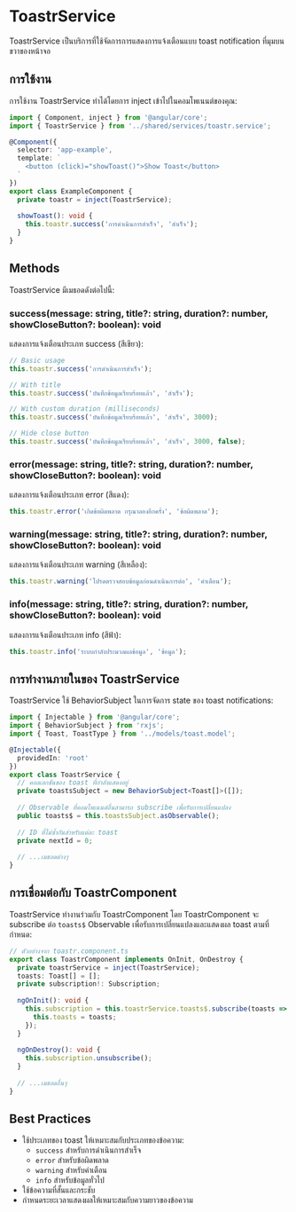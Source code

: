# ToastrService

ToastrService เป็นบริการที่ใช้จัดการการแสดงการแจ้งเตือนแบบ toast notification ที่มุมบนขวาของหน้าจอ

## การใช้งาน

การใช้งาน ToastrService ทำได้โดยการ inject เข้าไปในคอมโพเนนต์ของคุณ:

```typescript
import { Component, inject } from '@angular/core';
import { ToastrService } from '../shared/services/toastr.service';

@Component({
  selector: 'app-example',
  template: `
    <button (click)="showToast()">Show Toast</button>
  `
})
export class ExampleComponent {
  private toastr = inject(ToastrService);
  
  showToast(): void {
    this.toastr.success('การดำเนินการสำเร็จ', 'สำเร็จ');
  }
}
```

## Methods

ToastrService มีเมธอดดังต่อไปนี้:

### success(message: string, title?: string, duration?: number, showCloseButton?: boolean): void

แสดงการแจ้งเตือนประเภท success (สีเขียว):

```typescript
// Basic usage
this.toastr.success('การดำเนินการสำเร็จ');

// With title
this.toastr.success('บันทึกข้อมูลเรียบร้อยแล้ว', 'สำเร็จ');

// With custom duration (milliseconds)
this.toastr.success('บันทึกข้อมูลเรียบร้อยแล้ว', 'สำเร็จ', 3000);

// Hide close button
this.toastr.success('บันทึกข้อมูลเรียบร้อยแล้ว', 'สำเร็จ', 3000, false);
```

### error(message: string, title?: string, duration?: number, showCloseButton?: boolean): void

แสดงการแจ้งเตือนประเภท error (สีแดง):

```typescript
this.toastr.error('เกิดข้อผิดพลาด กรุณาลองอีกครั้ง', 'ข้อผิดพลาด');
```

### warning(message: string, title?: string, duration?: number, showCloseButton?: boolean): void

แสดงการแจ้งเตือนประเภท warning (สีเหลือง):

```typescript
this.toastr.warning('โปรดตรวจสอบข้อมูลก่อนดำเนินการต่อ', 'คำเตือน');
```

### info(message: string, title?: string, duration?: number, showCloseButton?: boolean): void

แสดงการแจ้งเตือนประเภท info (สีฟ้า):

```typescript
this.toastr.info('ระบบกำลังประมวลผลข้อมูล', 'ข้อมูล');
```

## การทำงานภายในของ ToastrService

ToastrService ใช้ BehaviorSubject ในการจัดการ state ของ toast notifications:

```typescript
import { Injectable } from '@angular/core';
import { BehaviorSubject } from 'rxjs';
import { Toast, ToastType } from '../models/toast.model';

@Injectable({
  providedIn: 'root'
})
export class ToastrService {
  // คอลเลกชันของ toast ที่กำลังแสดงอยู่
  private toastsSubject = new BehaviorSubject<Toast[]>([]);
  
  // Observable ที่คอมโพเนนต์อื่นสามารถ subscribe เพื่อรับการเปลี่ยนแปลง
  public toasts$ = this.toastsSubject.asObservable();
  
  // ID ที่ไม่ซ้ำกันสำหรับแต่ละ toast
  private nextId = 0;
  
  // ...เมธอดต่างๆ
}
```

## การเชื่อมต่อกับ ToastrComponent

ToastrService ทำงานร่วมกับ ToastrComponent โดย ToastrComponent จะ subscribe ต่อ `toasts$` Observable เพื่อรับการเปลี่ยนแปลงและแสดงผล toast ตามที่กำหนด:

```typescript
// ตัวอย่างจาก toastr.component.ts
export class ToastrComponent implements OnInit, OnDestroy {
  private toastrService = inject(ToastrService);
  toasts: Toast[] = [];
  private subscription!: Subscription;
  
  ngOnInit(): void {
    this.subscription = this.toastrService.toasts$.subscribe(toasts => {
      this.toasts = toasts;
    });
  }
  
  ngOnDestroy(): void {
    this.subscription.unsubscribe();
  }
  
  // ...เมธอดอื่นๆ
}
```

## Best Practices

- ใช้ประเภทของ toast ให้เหมาะสมกับประเภทของข้อความ:
  - `success` สำหรับการดำเนินการสำเร็จ
  - `error` สำหรับข้อผิดพลาด
  - `warning` สำหรับคำเตือน
  - `info` สำหรับข้อมูลทั่วไป
- ใช้ข้อความที่สั้นและกระชับ
- กำหนดระยะเวลาแสดงผลให้เหมาะสมกับความยาวของข้อความ
